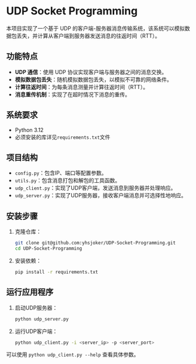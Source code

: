 # UDP Socket Programming

本项目实现了一个基于 UDP 的客户端-服务器消息传输系统，该系统可以模拟数据包丢失，并计算从客户端到服务器发送消息的往返时间（RTT）。

## 功能特点

- **UDP 通信**：使用 UDP 协议实现客户端与服务器之间的消息交换。
- **模拟数据包丢失**：随机模拟数据包丢失，以模拟不可靠的网络条件。
- **计算往返时间**：为每条消息测量并计算往返时间（RTT）。
- **消息重传机制**：实现了在超时情况下消息的重传。

## 系统要求

- Python 3.12
- 必须安装的库详见`requirements.txt`文件

## 项目结构

- `config.py`：包含IP、端口等配置参数。
- `utils.py`：包含消息打包和解包的工具函数。
- `udp_client.py`：实现了UDP客户端，发送消息到服务器并处理响应。
- `udp_server.py`：实现了UDP服务器，接收客户端消息并可选择性地响应。

## 安装步骤

1. 克隆仓库：
   ```bash
   git clone git@github.com:yhsjoker/UDP-Socket-Programming.git
   cd UDP-Socket-Programming
   ```
2. 安装依赖：
   ```bash
   pip install -r requirements.txt
   ```

## 运行应用程序
1. 启动UDP服务器：
   ```bash
   python udp_server.py
   ```
2. 运行UDP客户端：
   ```bash
   python udp_client.py -i <server_ip> -p <server_port>
   ```
   
可以使用 `python udp_client.py --help` 查看具体参数。